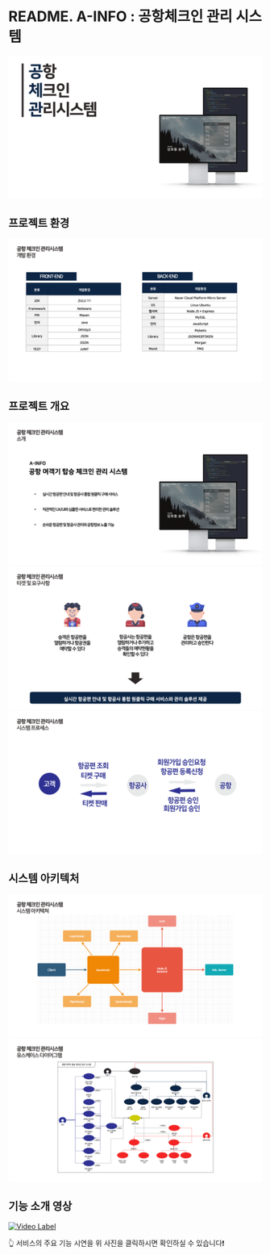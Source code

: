 # README. A-INFO : 공항체크인 관리 시스템 



<img src="image/슬라이드1.png" alt="슬라이드1" style="zoom:50%;" />

## 프로젝트 환경

![슬라이드8](image/슬라이드8.png)

## 프로젝트 개요

<img src="image/슬라이드4.png" alt="슬라이드4" style="zoom:50%;" />

<img src="image/슬라이드5.png" alt="슬라이드5" style="zoom:50%;" />



<img src="image/슬라이드6.png" alt="슬라이드6" style="zoom: 50%;" />

## 시스템 아키텍처

![슬라이드9](image/슬라이드9.png)![슬라이드15](image/슬라이드15.png)

## 기능 소개 영상

[![Video Label](https://img.youtube.com/vi/F6LGrs-Bkh0/0.jpg)](https://youtu.be/F6LGrs-Bkh0) 

👆 서비스의 주요 기능 시연을 위 사진을 클릭하시면 확인하실 수 있습니다❗️ 
